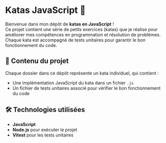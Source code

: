 # Katas JavaScript 🥋

Bienvenue dans mon dépôt de **katas en JavaScript** !  
Ce projet contient une série de petits exercices (katas) que je réalise pour améliorer mes compétences en programmation et résolution de problèmes. Chaque kata est accompagné de tests unitaires pour garantir le bon fonctionnement du code.

## **📂 Contenu du projet**

Chaque dossier dans ce dépôt représente un kata individuel, qui contient :

- Une implémentation JavaScript du kata dans un fichier `.js`
- Un fichier de tests unitaires associé pour vérifier le bon fonctionnement du code

## **🛠️ Technologies utilisées**

- **JavaScript**  
- **Node.js** pour exécuter le projet  
- **Vitest** pour les tests unitaires
